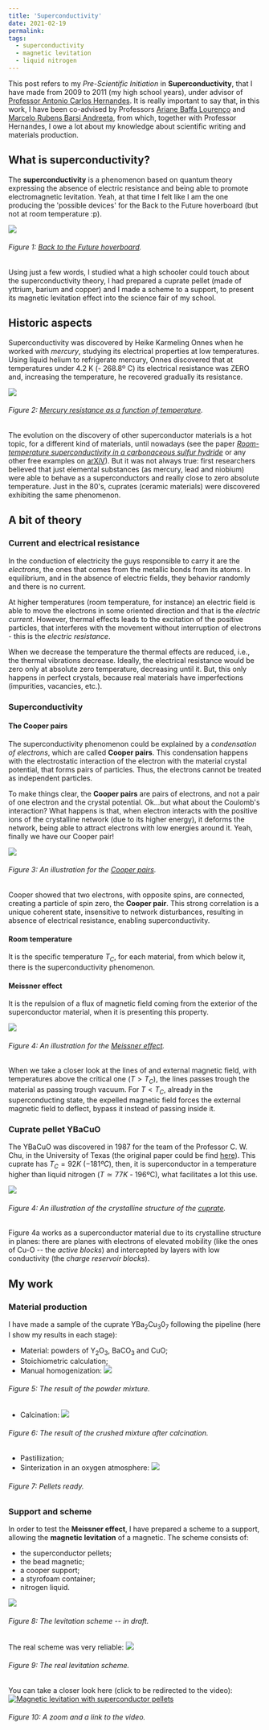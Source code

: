 ```yaml
---
title: 'Superconductivity'
date: 2021-02-19
permalink: 
tags:
  - superconductivity
  - magnetic levitation
  - liquid nitrogen
---
```


This post refers to my _Pre-Scientific Initiation_ in **Superconductivity**, that I have made from 2009 to 2011 (my high school years), under advisor of [Professor Antonio Carlos Hernandes](http://lattes.cnpq.br/2019448857205643). It is really important to say that, in this work, I have been co-advised by Professors [Ariane Baffa Lourenço](http://lattes.cnpq.br/1241656328850074) and [Marcelo Rubens Barsi Andreeta](http://lattes.cnpq.br/7904227795652627), from which, together with Professor Hernandes, I owe a lot about my knowledge about scientific writing and materials production.

What is superconductivity?
--------------------------

The **superconductivity** is a phenomenon based on quantum theory expressing the absence of electric resistance and being able to promote electromagnetic levitation. Yeah, at that time I felt like I am the one producing the 'possible devices' for the Back to the Future hoverboard (but not at room temperature :p).

![](https://nofilmschool.com/sites/default/files/styles/facebook/public/back_to_the_future_hoverboard_tutorial.jpeg?itok=J0CEWcty)
###### Figure 1: [Back to the Future hoverboard](https://nofilmschool.com/sites/default/files/styles/facebook/public/back_to_the_future_hoverboard_tutorial.jpeg?itok=J0CEWcty).

Using just a few words, I studied what a high schooler could touch about the superconductivity theory, I had prepared a cuprate pellet (made of yttrium, barium and copper) and I made a scheme to a support, to present its magnetic levitation effect into the science fair of my school.

Historic aspects
------
Superconductivity was discovered by Heike Karmeling Onnes when he worked with _mercury_, studying its electrical properties at low temperatures. Using liquid helium to refrigerate mercury, Onnes discovered that at temperatures under 4.2 K (- 268.8º C) its electrical resistance was ZERO and, increasing the temperature, he recovered gradually its resistance.

![](https://i1.wp.com/cftc.cii.fc.ul.pt/PRISMA/capitulos/capitulo3/modulo3/images/mercurio.png)
###### Figure 2: [Mercury resistance as a function of temperature](https://i1.wp.com/cftc.cii.fc.ul.pt/PRISMA/capitulos/capitulo3/modulo3/images/mercurio.png).

The evolution on the discovery of other superconductor materials is a hot topic, for a different kind of materials, until nowadays (see the paper [_Room-temperature superconductivity in a carbonaceous sulfur hydride_](https://www.nature.com/articles/s41586-020-2801-z) or any other free examples on [arXiV](https://arxiv.org/list/cond-mat.supr-con/recent)). But it was not always true: first researchers believed that just elemental substances (as mercury, lead and niobium) were able to behave as a superconductors and really close to zero absolute temperature. Just in the 80's, cuprates (ceramic materials) were discovered exhibiting the same phenomenon.

A bit of theory
------

### Current and electrical resistance 

In the conduction of electricity the guys responsible to carry it are the _electrons_, the ones that comes from the metallic bonds from its atoms. In equilibrium, and in the absence of electric fields, they behavior randomly and there is no current. 

At higher temperatures (room temperature, for instance) an electric field is able to move the electrons in some oriented direction and that is the _electric current_. However, thermal effects leads to the excitation of the positive particles, that interferes with the movement without interruption of electrons - this is the _electric resistance_.

When we decrease the temperature the thermal effects are reduced, i.e., the thermal vibrations decrease. Ideally, the electrical resistance would be zero only at absolute zero temperature, decreasing until it. But, this only happens in perfect crystals, because real materials have imperfections (impurities, vacancies, etc.).

### Superconductivity

#### The Cooper pairs

The superconductivity phenomenon could be explained by a _condensation of electrons_, which are called **Cooper pairs**. This condensation happens with the electrostatic interaction of the electron with the material crystal potential, that forms pairs of particles. Thus, the electrons cannot be treated as independent particles.

To make things clear, the **Cooper pairs** are pairs of electrons, and not a pair of one electron and the crystal potential. Ok...but what about the Coulomb's interaction? What happens is that, when electron interacts with the positive ions of the crystalline network (due to its higher energy), it deforms the network, being able to attract electrons with low energies around it. Yeah, finally we have our Cooper pair!

![](https://encrypted-tbn0.gstatic.com/images?q=tbn:ANd9GcTSOYA0cWjbQTIvClwJcN9Nd5xk1i9YHHeTqQ&usqp=CAU)
###### Figure 3: An illustration for the [Cooper pairs](https://encrypted-tbn0.gstatic.com/images?q=tbn:ANd9GcTSOYA0cWjbQTIvClwJcN9Nd5xk1i9YHHeTqQ&usqp=CAU).

Cooper showed that two electrons, with opposite spins, are connected, creating a particle of spin zero, the **Cooper pair**. This strong correlation is a unique coherent state, insensitive to network disturbances, resulting in absence of electrical resistance, enabling superconductivity.

#### Room temperature

It is the specific temperature $T_C$, for each material, from which below it, there is the superconductivity phenomenon.

#### Meissner effect

It is the repulsion of a flux of magnetic field coming from the exterior of the superconductor material, when it is presenting this property.

![](https://upload.wikimedia.org/wikipedia/commons/thumb/b/b5/EfektMeisnera.svg/1200px-EfektMeisnera.svg.png)
###### Figure 4: An illustration for the [Meissner effect](https://upload.wikimedia.org/wikipedia/commons/thumb/b/b5/EfektMeisnera.svg/1200px-EfektMeisnera.svg.png).

When we take a closer look at the lines of and external magnetic field, with temperatures above the critical one ($T > T_C$), the lines passes trough the material as passing trough vacuum. For $T < T_C$, already in the superconducting state, the expelled magnetic field forces the external magnetic field to deflect, bypass it instead of passing inside it.

### Cuprate pellet YBaCuO

The YBaCuO was discovered in 1987 for the team of the Professor C. W. Chu, in the University of Texas (the original paper could be find [here](https://journals.aps.org/prl/pdf/10.1103/PhysRevLett.58.908)). This cuprate has $T_C = 92 K$ ($- 181 ºC$), then, it is superconductor in a temperature higher than liquid nitrogen ($T \simeq 77 K$ - 196ºC), what facilitates a lot this use.

![](https://www.researchgate.net/profile/Roland-Hott/publication/316187999/figure/fig2/AS:732713157947394@1551703838899/a-Crystal-structure-of-YBa-2-Cu-3-O-7-YBCO-The-presence-of-the-CuO-chains.png)
###### Figure 4: An illustration of the crystalline structure of the [cuprate](https://www.researchgate.net/profile/Roland-Hott/publication/316187999/figure/fig2/AS:732713157947394@1551703838899/a-Crystal-structure-of-YBa-2-Cu-3-O-7-YBCO-The-presence-of-the-CuO-chains.png).

Figure 4a works as a superconductor material due to its crystalline structure in planes: there are planes with electrons of elevated mobility (like the ones of Cu-O -- the _active blocks_) and intercepted by layers with low conductivity (the _charge reservoir blocks_).

My work
-------

### Material production

I have made a sample of the cuprate YBa$_2$Cu$_3$0$_7$ following the pipeline (here I show my results in each stage):
- Material: powders of Y$_2$O$_3$, BaCO$_3$ and CuO;
- Stoichiometric calculation;
- Manual homogenization:
![](https://raw.githubusercontent.com/natalidesanti/natalidesanti.github.io/master/images/DSC03381.JPG)
###### Figure 5: The result of the powder mixture.
- Calcination:
![](https://raw.githubusercontent.com/natalidesanti/natalidesanti.github.io/master/images/DSC03248.JPG)
###### Figure 6: The result of the crushed mixture after calcination.
- Pastillization;
- Sinterization in an oxygen atmosphere:
![](https://raw.githubusercontent.com/natalidesanti/natalidesanti.github.io/master/images/Foto%200213.jpg)
###### Figure 7: Pellets ready.

### Support and scheme

In order to test the **Meissner effect**, I have prepared a scheme to a support, allowing the **magnetic levitation** of a magnetic. The scheme consists of:
- the superconductor pellets;
- the bead magnetic;
- a cooper support;
- a styrofoam container;
- nitrogen liquid.

![](https://raw.githubusercontent.com/natalidesanti/natalidesanti.github.io/master/images/Esquema%20de%20levita%C3%A7%C3%A3o%20desenho%202.JPG)
###### Figure 8: The levitation scheme -- in draft.

The real scheme was very reliable:
![](https://raw.githubusercontent.com/natalidesanti/natalidesanti.github.io/master/images/DSC04642.JPG)
###### Figure 9: The real levitation scheme.

You can take a closer look here (click to be redirected to the video):
[![Magnetic levitation with superconductor pellets](https://raw.githubusercontent.com/natalidesanti/natalidesanti.github.io/master/images/Levitacao%208%20demais.JPG)](https://www.youtube.com/watch?v=Od3w0XGhckM)
###### Figure 10: A zoom and a link to the video.
